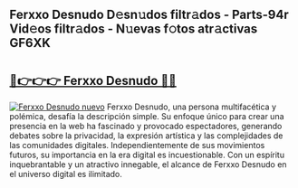 ## Ferxxo Desnudo D𝚎sn𝚞dos filtr𝚊dos - Parts-94r Vid𝚎os filtr𝚊dos - N𝚞evas f𝚘tos atr𝚊ctivas GF6XK

# <h2><a href="http://mbb388.tromn.icu/?c=Ferxxo+Desnudo">🔗👉👉👉 Ferxxo Desnudo 🔗🔗</a></h2>

[![Ferxxo Desnudo nuevo](https://i.imgur.com/pEAQMta.gif)](http://mbb388.tromn.icu/?c=Ferxxo+Desnudo)
Ferxxo Desnudo, una persona multifacética y polémica, desafía la descripción simple. Su enfoque único para crear una presencia en la web ha fascinado y provocado espectadores, generando debates sobre la privacidad, la expresión artística y las complejidades de las comunidades digitales. Independientemente de sus movimientos futuros, su importancia en la era digital es incuestionable. Con un espíritu inquebrantable y un atractivo innegable, el alcance de Ferxxo Desnudo en el universo digital es ilimitado.
